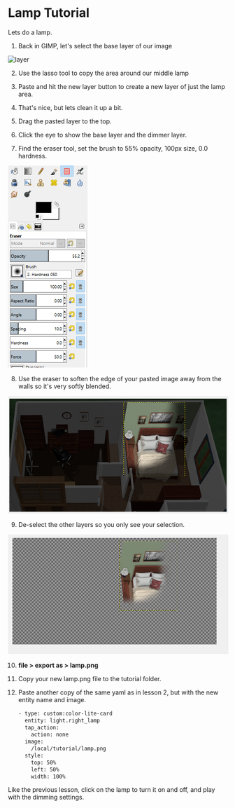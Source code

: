# Lamp Tutorial

Lets do a lamp.


1. Back in GIMP, let's select the base layer of our image

![layer](layer)

2. Use the lasso tool to copy the area around our middle lamp

3. Paste and hit the new layer button to create a new layer of just the lamp area.


4. That's nice, but lets clean it up a bit.   

5. Drag the pasted layer to the top.

6. Click the eye to show the base layer and the dimmer layer.

7. Find the eraser tool,  set the brush to 55% opacity, 100px size, 0.0 hardness.

![Eraser](eraserbrush.png)

8. Use the eraser to soften the edge of your pasted image away from the walls so it's very softly blended.

![Clean Edges](cleanedge.png)

9. De-select the other layers so you only see your selection.


![my layer only](justlamp.png)


10. **file > export as > lamp.png**



11. Copy your new lamp.png file to the tutorial folder.
 
 
12. Paste another copy of the same yaml as in lesson 2, but with the new entity name and image.

        - type: custom:color-lite-card
          entity: light.right_lamp
          tap_action:
            action: none    
          image:
            /local/tutorial/lamp.png   
          style:
            top: 50%
            left: 50%
            width: 100%    
			
			
Like the previous lesson,  click on the lamp to turn it on and off, and play with the dimming settings.

			